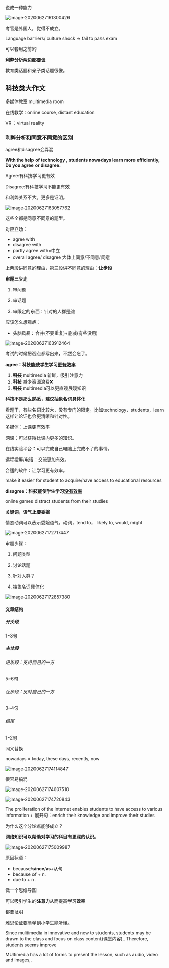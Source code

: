 说成一种能力

![image-20200627161300426](C:\Users\UncleDong\AppData\Roaming\Typora\typora-user-images\image-20200627161300426.png)

考官是外国人，觉得不成立。

Language barriers/ culture shock => fail to pass exam

可以套用之前的

**<u>利弊分析两边都要谈</u>**

教育类话题和亲子类话题很像。

## 科技类大作文

多媒体教室:multimedia room 

在线教学：online course, distant education

VR ：virtual reality

### 利弊分析和同意不同意的区别

agree和disagree会弄混

**With the help of technology , students nowadays learn more efficiently, Do you agree or disagree.**

Agree:有科技学习更有效

Disagree:有科技学习不能更有效

和利弊关系不大。更多是证明。

![image-20200627163057762](C:\Users\UncleDong\AppData\Roaming\Typora\typora-user-images\image-20200627163057762.png)

这些全都是同意不同意的题型。

对应立场：

- agree with
- disagree with
- partly agree with=中立
- overall agree/ disagree 大体上同意/不同意/同意

上两段讲同意的理由，第三段讲不同意的理由：**让步段**

**审题三步走**

1. 审问题

2. 审话题

3. 审限定的东西：针对的人群是谁

应该怎么想观点：

- 头脑风暴：合并(不要重复)+删减(有些没用)

![image-20200627163912464](C:\Users\UncleDong\AppData\Roaming\Typora\typora-user-images\image-20200627163912464.png)

考试的时候把观点都写出来，不然会忘了。

**agree：科技能使学生学习<u>更有效率**</u>

1. **~~科技~~** multimedia 新鲜，吸引注意力
2. **科技** 减少资源浪费:x:
3. **~~科技~~** multimedia可以更直观展现知识

**科技不是那么熟悉，建议抽象名词具体化**

看题干，有些名词比较大，没有专门的限定。比如technology，students，learn这样让论证也会更清晰和针对性。

多媒体：上课更有效率

网课：可以获得比课内更多的知识。

在线实验平台：可以完成自己电脑上完成不了的事情。

远程投屏/电话：交流更加有效。

合适的软件：让学习更有效率。

make it easier for student to acquire/have access to educational resources



**disagree：科技能使学生学习<u>没有效率</u>**

online games distract students from their studies





**关键词，语气上要委婉**

情态动词可以表示委婉语气。动词，tend to， likely to,  would, might



![image-20200627172717447](C:\Users\UncleDong\AppData\Roaming\Typora\typora-user-images\image-20200627172717447.png)



审题步骤：

1. 问题类型

2. 讨论话题

3. 针对人群？

4. 抽象名词具体化

   

![image-20200627172857380](C:\Users\UncleDong\AppData\Roaming\Typora\typora-user-images\image-20200627172857380.png)

#### 文章结构

##### 开头段

1~3句

##### 主体段

###### 进攻段：支持自己的一方

5~6句

###### 让步段：反对自己的一方

3~4句

###### 结尾

1~2句



同义替换

nowadays = today, these days, recently, now

![image-20200627174114847](C:\Users\UncleDong\AppData\Roaming\Typora\typora-user-images\image-20200627174114847.png)

很容易搞混



![image-20200627174607510](C:\Users\UncleDong\AppData\Roaming\Typora\typora-user-images\image-20200627174607510.png)



![image-20200627174720843](C:\Users\UncleDong\AppData\Roaming\Typora\typora-user-images\image-20200627174720843.png)

The proliferation of the Internet enables students to have access to various information + 展开句：enrich their knowledge and improve their studies

为什么这个分论点能够成立？

**网络知识可以帮助对学习的科目有更深的认识。**



![image-20200627175009987](C:\Users\UncleDong\AppData\Roaming\Typora\typora-user-images\image-20200627175009987.png)

原因状语：

- because/**since**/**as**+从句
- because of + n.
- due to + n.

做一个思维导图

可以吸引学生的**注意力**从而提高**学习效率**

都要证明

雅思论证要简单到小学生能听懂。

Since mulitimedia in innovative and new to students, students may be drawn to the class and focus on class content(课堂内容),. Therefore, students seems improve 



MUltimedia has a lot of forms to present the lesson, such as audio, video and images,.